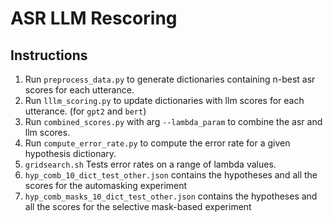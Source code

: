 # ASR LLM Rescoring

## Instructions

1. Run `preprocess_data.py` to generate dictionaries containing n-best asr scores for each utterance.
2. Run `lllm_scoring.py` to update dictionaries with llm scores for each utterance. (for `gpt2` and `bert`)
3. Run `combined_scores.py` with arg `--lambda_param` to combine the asr and llm scores. 
4. Run `compute_error_rate.py` to compute the error rate for a given hypothesis dictionary.
5. `gridsearch.sh` Tests error rates on a range of lambda values.
6. `hyp_comb_10_dict_test_other.json` contains the hypotheses and all the scores for the automasking experiment
7. `hyp_comb_masks_10_dict_test_other.json` contains the hypotheses and all the scores for the selective mask-based experiment

